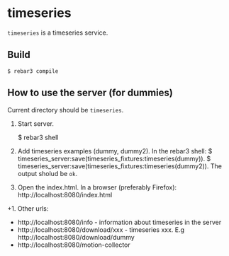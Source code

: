 timeseries
==========

`timeseries` is a timeseries service.

Build
-----

    $ rebar3 compile
    
How to use the server (for dummies)
-----------------------------------

Current directory should be `timeseries`.

1. Start server.

    $ rebar3 shell
    
2. Add timeseries examples (dummy, dummy2). In the rebar3 shell:
    $ timeseries_server:save(timeseries_fixtures:timeseries(dummy)).
    $ timeseries_server:save(timeseries_fixtures:timeseries(dummy2)).
  The output sholud be `ok`.
  
3. Open the index.html. In a browser (preferably Firefox): http://localhost:8080/index.html

+1. Other urls:
  * http://localhost:8080/info - information about timeseries in the server
  * http://localhost:8080/download/xxx - timeseries xxx. E.g http://localhost:8080/download/dummy
  * http://localhost:8080/motion-collector
